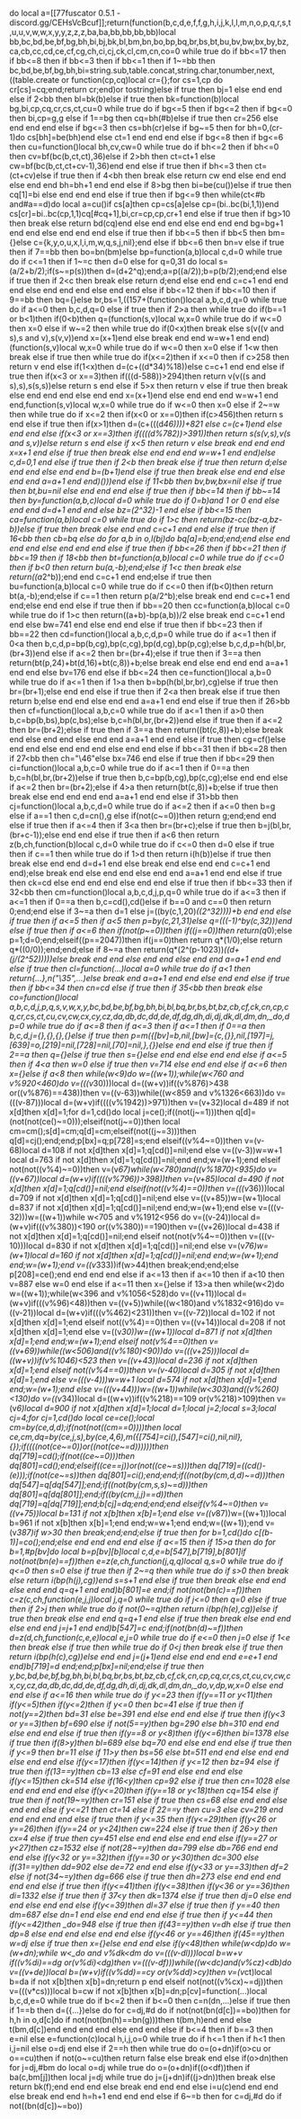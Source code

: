 
do local a=[[77fuscator 0.5.1 - discord.gg/CEHsVcBcuf]];return(function(b,c,d,e,f,f,g,h,i,j,k,l,l,m,n,o,p,q,r,s,t,u,u,v,w,w,x,y,y,z,z,z,ba,ba,bb,bb,bb,bb)local bb,bc,bd,be,bf,bg,bh,bi,bj,bk,bl,bm,bn,bo,bp,bq,br,bs,bt,bu,bv,bw,bx,by,bz,ca,cb,cc,cd,ce,cf,cg,ch,ci,cj,ck,cl,cm,cn,co=0 while true do if bb<=17 then if bb<=8 then if bb<=3 then if bb<=1 then if 1~=bb then bc,bd,be,bf,bg,bh,bi=string.sub,table.concat,string.char,tonumber,next,((table.create or function(cp,cq)local cr={};for cs=1,cp do cr[cs]=cq;end;return cr;end)or tostring)else if true then bj=1 else end end else if 2<bb then bl=bk(b)else if true then bk=function(b)local bg,bi,cp,cq,cr,cs,ct,cu=0 while true do if bg<=5 then if bg<=2 then if bg<=0 then bi,cp=g,g else if 1==bg then cq=bh(#b)else if true then cr=256 else end end end else if bg<=3 then cs=bh(cr)else if bg~=5 then for bh=0,(cr-1)do cs[bh]=be(bh)end else ct=1 end end end else if bg<=8 then if bg<=6 then cu=function()local bh,cv,cw=0 while true do if bh<=2 then if bh<=0 then cv=bf(bc(b,ct,ct),36)else if 2>bh then ct=ct+1 else cw=bf(bc(b,ct,ct+cv-1),36)end end else if true then if bh<=3 then ct=(ct+cv)else if true then if 4<bh then break else return cw end else end end else end end bh=bh+1 end end else if 8>bg then bi=be(cu())else if true then cq[1]=bi else end end end else if true then if bg<=9 then while(ct<#b and#a==d)do local a=cu()if cs[a]then cp=cs[a]else cp=(bi..bc(bi,1,1))end cs[cr]=bi..bc(cp,1,1)cq[#cq+1],bi,cr=cp,cp,cr+1 end else if true then if bg>10 then break else return bd(cq)end else end end else end end end bg=bg+1 end end else end end end else if true then if bb<=5 then if bb<5 then bm={}else c={k,y,o,u,x,l,i,m,w,q,s,j,nil};end else if bb<=6 then bn=v else if true then if 7==bb then bo=bn(bm)else bp=function(a,b)local c,d=0 while true do if c<=1 then if 1~=c then d=0 else for q=0,31 do local s=(a/2+b/2);if(s~=p(s))then d=(d+2^q);end;a=p((a/2));b=p(b/2);end;end else if true then if 2<c then break else return d;end else end end c=c+1 end end end else end end end else end end else if bb<=12 then if bb<=10 then if 9==bb then bq={}else br,bs=1,((157+(function()local a,b,c,d,q=0 while true do if a<=0 then b,c,d,q=0 else if true then if 2>a then while true do if(b==1 or b<1)then if(0<b)then q=(function(s,v)local w,x=0 while true do if w<=0 then x=0 else if w~=2 then while true do if(0<x)then break else s(v((v and s),s and v),s(v,v))end x=(x+1)end else break end end w=w+1 end end)(function(s,v)local w,x=0 while true do if w<=0 then x=0 else if 1<w then break else if true then while true do if(x<=2)then if x<=0 then if c>258 then return v end else if(1<x)then d=(c+((d*34)%18))else c=c+1 end end else if true then if(x<3 or x==3)then if(((d-588))>294)then return v(v((s and s),s),s(s,s))else return s end else if 5>x then return v else if true then break else end end end else end end x=(x+1)end else end end end w=w+1 end end,function(s,v)local w,x=0 while true do if w<=0 then x=0 else if 2~=w then while true do if x<=2 then if(x<0 or x==0)then if(c>456)then return s end else if true then if(x>1)then d=(c+(((d*46))))+821 else c=(c+1)end else end end else if(x<3 or x==3)then if((((d%782))>391))then return s(s(v,s),v(s and s,v))else return s end else if x<5 then return v else break end end end x=x+1 end else if true then break else end end end w=w+1 end end)else c,d=0,1 end else if true then if 2<b then break else if true then return d;else end end else end end b=(b+1)end else if true then break else end end else end end a=a+1 end end)()))end else if 11<bb then bv,bw,bx=nil else if true then bt,bu=nil else end end end else if true then if bb<=14 then if bb~=14 then by=function(a,b,c)local d=0 while true do if 0<d then break else if true then if c then local c=(a/2^(b-1))%2^((c-1)-(b-1)+1)return(c-c%1)else local b=(2^((b-1)))return(a%(b+b)>=b)and 1 or 0 end else end end d=d+1 end end else bz=(2^32)-1 end else if bb<=15 then ca=function(a,b)local c=0 while true do if 1>c then return(bz-cc(bz-a,bz-b))else if true then break else end end c=c+1 end end else if true then if 16<bb then cb=bq else do for a,b in o,l(bj)do bq[a]=b;end;end;end else end end end else end end end else if true then if bb<=26 then if bb<=21 then if bb<=19 then if 18<bb then bt=function(a,b)local c=0 while true do if c<=0 then if b<0 then return bu(a,-b);end;else if 1<c then break else return((a*2^b));end end c=c+1 end end;else if true then bu=function(a,b)local c=0 while true do if c<=0 then if(b<0)then return bt(a,-b);end;else if c==1 then return p(a/2^b);else break end end c=c+1 end end;else end end else if true then if bb==20 then cc=function(a,b)local c=0 while true do if 1>c then return((a+b)-bp(a,b))/2 else break end c=c+1 end end else bw=741 end else end end else if true then if bb<=23 then if bb==22 then cd=function()local a,b,c,d,p=0 while true do if a<=1 then if 0<a then b,c,d,p=bp(b,cg),bp(c,cg),bp(d,cg),bp(p,cg);else b,c,d,p=h(bl,br,(br+3))end else if a<=2 then br=(br+4);else if true then if 3==a then return(bt(p,24)+bt(d,16)+bt(c,8))+b;else break end else end end end a=a+1 end end else bv=176 end else if bb<=24 then ce=function()local a,b=0 while true do if a<=1 then if 1>a then b=bp(h(bl,br,br),cg)else if true then br=(br+1);else end end else if true then if 2<a then break else if true then return b;else end end else end end a=a+1 end end else if true then if 26>bb then cf=function()local a,b,c=0 while true do if a<=1 then if a>0 then b,c=bp(b,bs),bp(c,bs);else b,c=h(bl,br,(br+2))end else if true then if a<=2 then br=(br+2);else if true then if 3==a then return((bt(c,8))+b);else break end else end end else end end a=a+1 end end else if true then cg=cf()else end end else end end end else end end else if bb<=31 then if bb<=28 then if 27<bb then ch="\46"else bx=746 end else if true then if bb<=29 then ci=function()local a,b,c=0 while true do if a<=1 then if 0==a then b,c=h(bl,br,(br+2))else if true then b,c=bp(b,cg),bp(c,cg);else end end else if a<=2 then br=(br+2);else if 4>a then return(bt(c,8))+b;else if true then break else end end end end a=a+1 end end else if 31>bb then cj=function()local a,b,c,d=0 while true do if a<=2 then if a<=0 then b=g else if a==1 then c,d=cn(),g else if(not(c~=0))then return g;end;end end else if true then if a<=4 then if 3<a then br=(br+c);else if true then b=j(bl,br,(br+c-1));else end end else if true then if a<6 then return z(b,ch,function(b)local c,d=0 while true do if c<=0 then d=0 else if true then if c==1 then while true do if 1>d then return i(h(b))else if true then break else end end d=d+1 end else break end else end end c=c+1 end end);else break end else end end else end end a=a+1 end end else if true then ck=cd else end end end else end end else if true then if bb<=33 then if 32<bb then cm=function()local a,b,c,d,j,p,q=0 while true do if a<=3 then if a<=1 then if 0==a then b,c=cd(),cd()else if b==0 and c==0 then return 0;end;end else if 3~=a then d=1 else j=((by(c,1,20)*((2^32))))+b end end else if true then if a<=5 then if a<5 then p=by(c,21,31)else q=(((-1)^by(c,32)))end else if true then if a<=6 then if(not(p~=0))then if((j==0))then return(q*0);else p=1;d=0;end;elseif((p==2047))then if(j==0)then return q*(1/0);else return q*((0/0));end;end;else if 8~=a then return(q*(2^(p-1023))*((d+(j/(2^52)))))else break end end else end end else end end a=a+1 end end else if true then cl=function(...)local a=0 while true do if a<1 then return{...},n("\35",...)else break end a=a+1 end end else end end else if true then if bb<=34 then cn=cd else if true then if 35<bb then break else co=function()local a,b,c,d,j,p,q,s,v,w,x,y,bc,bd,be,bf,bg,bh,bi,bl,bq,br,bs,bt,bz,cb,cf,ck,cn,cp,cq,cr,cs,ct,cu,cv,cw,cx,cy,cz,da,db,dc,dd,de,df,dg,dh,di,dj,dk,dl,dm,dn,_do,dp=0 while true do if a<=8 then if a<=3 then if a<=1 then if 0==a then b,c,d,j={},{},{},{}else if true then p=m({[bv]=b,nil,[bw]={c,{}},nil,[197]=j,[639]=o,[219]=nil,[728]=nil,[70]=nil,},{})else end end else if true then if 2==a then q={}else if true then s={}else end end else end end else if a<=5 then if 4<a then w=0 else if true then v=714 else end end else if a<=6 then x={}else if a<8 then while(w<9)do w=((w+1));while(w<760 and v%920<460)do v=(((v*30)))local d=((w+v))if((v%876)>438 or((v%876)==438))then v=((v-63))while((w<859 and v%1326<663))do v=(((v-87)))local d=(w+v)if((((v%1942))>971))then v=(v+32)local d=489 if not x[d]then x[d]=1;for d=1,cd()do local j=ce();if((not(j~=1)))then q[d]=(not(not(ce()~=0)));elseif(not(j~=0))then local cm=cm();s[d]=cm;q[d]=cm;elseif(not((j~=3)))then q[d]=cj();end;end;p[bx]=q;p[728]=s;end elseif((v%4~=0))then v=(v-68)local d=108 if not x[d]then x[d]=1;q[cd()]=nil;end else v=((v-3))w=w+1 local d=763 if not x[d]then x[d]=1;q[cd()]=nil;end end;w=(w+1);end elseif not(not((v%4)~=0))then v=(v*67)while(w<780)and((v%1870)<935)do v=((v+67))local d=(w+v)if((((v%796))>398))then v=(v+85)local d=490 if not x[d]then x[d]=1;q[cd()]=nil;end elseif(not((v%4)==0))then v=(((v*36)))local d=709 if not x[d]then x[d]=1;q[cd()]=nil;end else v=((v+85))w=(w+1)local d=837 if not x[d]then x[d]=1;q[cd()]=nil;end end;w=(w+1);end else v=(((v-32)))w=((w+1))while w<705 and v%1912<956 do v=((v-24))local d=(w+v)if(((v%380))<190 or((v%380))==190)then v=((v+26))local d=438 if not x[d]then x[d]=1;q[cd()]=nil;end elseif not(not(v%4~=0))then v=(((v-10)))local d=830 if not x[d]then x[d]=1;q[cd()]=nil;end else v=(v*76)w=(w+1)local d=160 if not x[d]then x[d]=1;q[cd()]=nil;end end;w=(w+1);end end;w=(w+1);end v=((v*333))if(w>44)then break;end;end;else p[208]=ce();end end end end else if a<=13 then if a<=10 then if a<10 then v=887 else w=0 end else if a<=11 then x={}else if 13>a then while(w<2)do w=((w+1));while(w<396 and v%1056<528)do v=((v+11))local d=(w+v)if(((v%96)<48))then v=((v+5))while((w<180)and v%1832<916)do v=((v-21))local d=(w+v)if(((v%462)<231))then v=((v-72))local d=102 if not x[d]then x[d]=1;end elseif not((v%4)==0)then v=((v+14))local d=208 if not x[d]then x[d]=1;end else v=((v*30))w=((w+1))local d=871 if not x[d]then x[d]=1;end end;w=(w+1);end elseif not(v%4==0)then v=((v+69))while((w<506)and((v%180)<90))do v=(((v+25)))local d=((w+v))if(v%1046)<523 then v=((v+43))local d=236 if not x[d]then x[d]=1;end elseif not((v%4==0))then v=(v-40)local d=305 if not x[d]then x[d]=1;end else v=(((v-4)))w=w+1 local d=574 if not x[d]then x[d]=1;end end;w=(w+1);end else v=(((v+44)))w=((w+1))while(w<303)and((v%260)<130)do v=((v*34))local d=((w+v))if((v%218)==109 or(v%218)>109)then v=(v*6)local d=900 if not x[d]then x[d]=1;local d=1;local j=2;local s=3;local cj=4;for cj=1,cd()do local ce=ce();local cm=by(ce,d,d);if(not(not((cm==0))))then local ce,cm,dq=by(ce,j,s),by(ce,4,6),m({[754]=ci(),[547]=ci(),nil,nil},{});if((((not(ce~=0))or((not(ce~=d))))))then dq[719]=cd();if(not((ce~=0)))then dq[801]=cd();end;elseif((ce==j))or(not((ce~=s)))then dq[719]=((cd()-(e)));if(not(ce~=s))then dq[801]=ci();end;end;if((not(by(cm,d,d)~=d)))then dq[547]=q[dq[547]];end;if((not(by(cm,s,s)~=d)))then dq[801]=q[dq[801]];end;if((by(cm,j,j)==d))then dq[719]=q[dq[719]];end;b[cj]=dq;end;end;end elseif(v%4~=0)then v=((v+75))local b=131 if not x[b]then x[b]=1;end else v=((v*87))w=((w+1))local b=961 if not x[b]then x[b]=1;end end;w=w+1;end end;w=((w+1));end v=(v*387)if w>30 then break;end;end;else if true then for b=1,cd()do c[(b-1)]=co();end;else end end end end else if a<=15 then if 15>a then do for b=1,#p[bv]do local b=p[bv][b]local c,d,e=b[547],b[719],b[801]if not(not(bn(e)==f))then e=z(e,ch,function(j,q,q)local q,s=0 while true do if q<=0 then s=0 else if true then if 2~=q then while true do if s>0 then break else return i(bp(h(j),cg))end s=s+1 end else if true then break else end end else end end q=q+1 end end)b[801]=e end;if not(not(bn(c)==f))then c=z(c,ch,function(e,j,j)local j,q=0 while true do if j<=0 then q=0 else if true then if 2>j then while true do if not(0~=q)then return i(bp(h(e),cg))else if true then break else end end q=q+1 end else if true then break else end end else end end j=j+1 end end)b[547]=c end;if(not(bn(d)~=f))then d=z(d,ch,function(c,e,e)local e,j=0 while true do if e<=0 then j=0 else if 1<e then break else if true then while true do if 0<j then break else if true then return i(bp(h(c),cg))else end end j=(j+1)end else end end end e=e+1 end end)b[719]=d end;end;p[bx]=nil;end;else if true then y,bc,bd,be,bf,bg,bh,bi,bl,bq,br,bs,bt,bz,cb,cf,ck,cn,cp,cq,cr,cs,ct,cu,cv,cw,cx,cy,cz,da,db,dc,dd,de,df,dg,dh,di,dj,dk,dl,dm,dn,_do,v,dp,w,x=0 else end end else if a<=16 then while true do if y<=23 then if(y==11 or y<11)then if(y<=5)then if(y<=2)then if y<=0 then bc=41 else if true then if not(y==2)then bd=31 else be=391 end else end end else if true then if(y<3 or y==3)then bf=690 else if not(5==y)then bg=290 else bh=310 end end else end end else if true then if(y==8 or y<8)then if(y<=6)then bi=1378 else if true then if(8>y)then bl=689 else bq=70 end else end end else if true then if y<=9 then br=11 else if 11>y then bs=56 else bt=511 end end else end end else end end else if(y<=17)then if(y<=14)then if y<=12 then bz=94 else if true then if(13==y)then cb=13 else cf=91 end else end end else if(y<=15)then ck=514 else if(16<y)then cp=92 else if true then cn=1028 else end end end end else if(y<=20)then if(y==18 or y<18)then cq=154 else if true then if not(19~=y)then cr=151 else if true then cs=68 else end end else end end else if y<=21 then ct=14 else if 22==y then cu=3 else cv=219 end end end end end else if true then if y<=35 then if(y<=29)then if(y<26 or y==26)then if(y==24 or y<24)then cw=224 else if true then if 26>y then cx=4 else if true then cy=451 else end end else end end else if(y==27 or y<27)then cz=1532 else if not(28~=y)then da=799 else db=766 end end end else if(y<32 or y==32)then if(y==30 or y<30)then dc=300 else if(31==y)then dd=902 else de=72 end end else if(y<33 or y==33)then df=2 else if not(34~=y)then dg=666 else if true then dh=273 else end end end end end else if true then if(y<=41)then if(y<=38)then if(y<36 or y==36)then di=1332 else if true then if 37<y then dk=1374 else if true then dj=0 else end end else end end else if(y<=39)then dl=37 else if true then if y==40 then dm=687 else dn=1 end else end end end else if true then if y<=44 then if(y<=42)then _do=948 else if true then if(43==y)then v=dh else if true then dp=8 else end end else end end else if(y<46 or y==46)then if(45==y)then w=dj else if true then x={}else end end else if(y<48)then while(w<dp)do w=(w+dn);while w<_do and v%dk<dm do v=(((v-dl)))local b=w+v if((v%di)==dg or(v%di)<dg)then v=(((v-df)))while((w<dc)and(v%cz)<db)do v=((v+de))local b=(w+v)if((v%dd)==cy or(v%dd)>cy)then v=(v*ct)local b=da if not x[b]then x[b]=dn;return p end elseif not(not((v%cx)~=dj))then v=(((v*cs)))local b=cw if not x[b]then x[b]=dn;p[cv]=function(...)local b,c,d,e=0 while true do if b<=2 then if b<=0 then c=n(dn,...)else if true then if 1==b then d=({...})else do for c=dj,#d do if not(not(bn(d[c])==bo))then for h,h in o,d[c]do if not(not(bn(h)==bn(g)))then t(bm,h)end end else t(bm,d[c])end end end end else end end else if b<=4 then if b==3 then e=nil else e=function(c)local h,i,j,o=0 while true do if h<=1 then if h<1 then i,j=nil else o=dj end else if 2==h then while true do o=(o+dn)if(o>cu or o==cu)then if not(o~=cu)then return false else break end else if(o>dn)then for j=dj,#bm do local o=dj while true do o=(o+dn)if((o<df))then if ba(c,bm[j])then local j=dj while true do j=(j+dn)if((j>dn))then break else return bk(f);end end end else break end end end else i=u(c)end end end else break end end h=h+1 end end end else if 6~=b then for c=dj,#d do if not((bn(d[c])~=bo))
